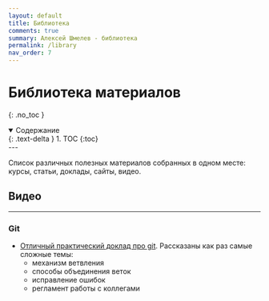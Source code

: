 ```yaml
---
layout: default
title: Библиотека
comments: true
summary: Алексей Шмелев - библиотека
permalink: /library
nav_order: 7
---
```


# Библиотека материалов
{: .no_toc }

<details open markdown="block">
  <summary>
    Содержание
  </summary>
  {: .text-delta }
1. TOC
{:toc}
</details>
---

Список различных полезных материалов собранных в одном месте: курсы, статьи, доклады, сайты, видео.

## Видео

---

### Git

- [Отличный практический доклад про git](https://www.youtube.com/watch?v=XfpNNPo5ypk). 
  Рассказаны как раз самые сложные темы:
    - механизм ветвления 
    - способы объединения веток
    - исправление ошибок
    - регламент работы с коллегами
